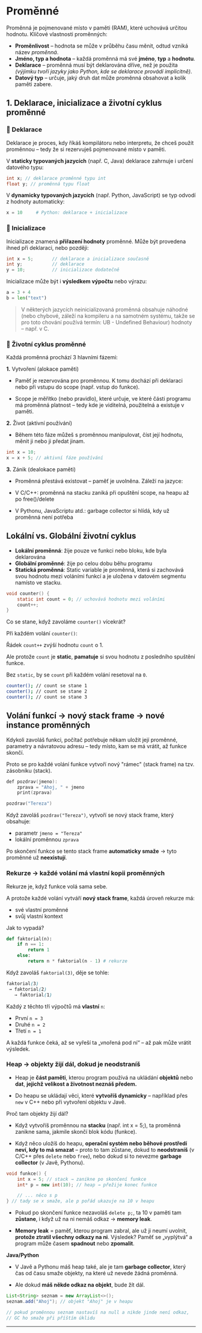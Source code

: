 
# Proměnné

Proměnná je pojmenované místo v paměti (RAM), které uchovává určitou hodnotu. Klíčové vlastnosti proměnných:

- **Proměnlivost** – hodnota se může v průběhu času měnit, odtud vzniká název *proměnná*.
- **Jméno, typ a hodnota** – každá proměnná má své **jméno**, **typ** a **hodnotu**.
- **Deklarace** – proměnná musí být deklarována dříve, než je použita
  *(výjimku tvoří jazyky jako Python, kde se deklarace provádí implicitně)*.
- **Datový typ** – určuje, jaký druh dat může proměnná obsahovat a kolik paměti zabere.


## 1. Deklarace, inicializace a životní cyklus proměnné

### 🔹 Deklarace

Deklarace je proces, kdy říkáš kompilátoru nebo interpretu, že chceš použít proměnnou – tedy že si rezervuješ pojmenované místo v paměti.

V **staticky typovaných jazycích** (např. C, Java) deklarace zahrnuje i určení datového typu:

```C
int x; // deklarace proměnné typu int
float y; // proměnná typu float
```

V **dynamicky typovaných jazycích** (např. Python, JavaScript) se typ odvodí z hodnoty automaticky:

```Python
x = 10     # Python: deklarace + inicializace
``` 

### 🔹 Inicializace

Inicializace znamená **přiřazení hodnoty** proměnné. Může být provedena ihned při deklaraci, nebo později:

```C
int x = 5;       // deklarace a inicializace současně
int y;           // deklarace
y = 10;          // inicializace dodatečně
```

Inicializace může být i **výsledkem výpočtu** nebo výrazu:

```Python
a = 3 + 4
b = len("text")
```

> V některých jazycích neinicializovaná proměnná obsahuje náhodné (nebo chybové, záleží na kompileru a na samotném systému, takže se pro toto chování používá termín: UB - Undefined Behaviour) hodnoty – např. v C. 


### 🔹 Životní cyklus proměnné

Každá proměnná prochází 3 hlavními fázemi:

**1.** Vytvoření (alokace paměti)

- Paměť je rezervována pro proměnnou. K tomu dochází při deklaraci nebo při vstupu do scope (např. vstup do funkce).

- Scope je měřítko (nebo pravidlo), které určuje, ve které části programu má proměnná platnost – tedy kde je viditelná, použitelná a existuje v paměti.

**2.** Život (aktivní používání)

- Během této fáze můžeš s proměnnou manipulovat, číst její hodnotu, měnit ji nebo ji předat jinam.

```C
int x = 10;
x = x + 5; // aktivní fáze používání
```

**3.** Zánik (dealokace paměti)

- Proměnná přestává existovat – paměť je uvolněna. Záleží na jazyce:

- V C/C++: proměnná na stacku zaniká při opuštění scope, na heapu až po free()/delete
- V Pythonu, JavaScriptu atd.: garbage collector si hlídá, kdy už proměnná není potřeba

## Lokální vs. Globální životní cyklus

- **Lokální proměnná**: žije pouze ve funkci nebo bloku, kde byla deklarována
- **Globální proměnné**: žije po celou dobu běhu programu
- **Statická proměnná**: Static variable je proměnná, která si zachovává svou hodnotu mezi voláními funkcí a je uložena v datovém segmentu namísto ve stacku.

```C
void counter() {
    static int count = 0; // uchovává hodnotu mezi voláními
    count++;
}
```

Co se stane, když zavoláme `counter()` vícekrát?

Při každém volání `counter()`:

Řádek `count++` zvýší hodnotu `count` o 1.

Ale protože `count` je **static**, **pamatuje** si svou hodnotu z posledního spuštění funkce.

Bez `static`, by se `count` při každém volání resetoval na `0`.

```BASH
counter(); // count se stane 1
counter(); // count se stane 2
counter(); // count se stane 3
```


## Volání funkcí → nový stack frame → nové instance proměnných

Kdykoli zavoláš funkci, počítač potřebuje někam uložit její proměnné, parametry a návratovou adresu – tedy místo, kam se má vrátit, až funkce skončí.

Proto se pro každé volání funkce vytvoří nový "rámec" (stack frame) na tzv. zásobníku (stack).


```C 
def pozdrav(jmeno):
    zprava = "Ahoj, " + jmeno
    print(zprava)

pozdrav("Tereza")
```

Když zavoláš ```pozdrav("Tereza")```, vytvoří se nový stack frame, který obsahuje:

- parametr ```jmeno = "Tereza"```
- lokální proměnnou ```zprava```


Po skončení funkce se tento stack frame **automaticky smaže** → tyto proměnné už **neexistují**.

### Rekurze → každé volání má vlastní kopii proměnných

Rekurze je, když funkce volá sama sebe.

A protože každé volání vytváří **nový stack frame**, každá úroveň rekurze má:

- své vlastní proměnné
- svůj vlastní kontext

Jak to vypadá?

```Python
def faktorial(n):
    if n == 1:
        return 1
    else:
        return n * faktorial(n - 1) # rekurze
```

Když zavoláš ```faktorial(3)```, děje se tohle:

```scss
faktorial(3)
 → faktorial(2)
   → faktorial(1)
```

Každý z těchto tří výpočtů má **vlastní** ```n```:


- První ```n = 3```
- Druhé ```n = 2```
- Třetí ```n = 1```

A každá funkce čeká, až se vyřeší ta „vnořená pod ní“ – až pak může vrátit výsledek.

### Heap → objekty žijí dál, dokud je neodstraníš

- Heap je **část paměti**, kterou program používá na ukládání **objektů** nebo **dat**, **jejichž velikost a životnost neznáš předem.**

- Do heapu se ukládají věci, které **vytvoříš dynamicky** – například přes ``new`` v C++ nebo při vytvoření objektu v Javě.

Proč tam objekty žijí dál?

- Když vytvoříš proměnnou na **stacku** (např. int x = 5;), ta proměnná zanikne sama, jakmile skončí blok kódu (funkce).

- Když něco uložíš do heapu, **operační systém nebo běhové prostředí neví, kdy to má smazat** – proto to tam zůstane, dokud to **neodstraníš** (v C/C++ přes ``delete`` nebo ``free``), nebo dokud si to nevezme **garbage collector** (v Javě, Pythonu).

```C++
void funkce() {
    int x = 5; // stack → zanikne po skončení funkce
    int* p = new int(10); // heap → přežije konec funkce

    // ... něco s p
} // tady se x smaže, ale p pořád ukazuje na 10 v heapu

```

- Pokud po skončení funkce nezavoláš ```delete p;```, ta 10 v paměti tam **zůstane**, i když už na ni nemáš odkaz → **memory leak**.

- **Memory leak** = paměť, kterou program zabral, ale už ji neumí uvolnit, **protože ztratil všechny odkazy na ni**.
Výsledek? Paměť se „vyplýtvá“ a program může časem **spadnout** nebo **zpomalit**.

**Java/Python**

- V Javě a Pythonu máš heap také, ale je tam **garbage collector**, který čas od času smaže objekty, na které už nevede žádná proměnná.

-  Ale dokud **máš někde odkaz na objekt**, bude žít dál.

```Java
List<String> seznam = new ArrayList<>();
seznam.add("Ahoj"); // objekt "Ahoj" je v heapu

// pokud proměnnou seznam nastavíš na null a nikde jinde není odkaz,
// GC ho smaže při příštím úklidu
```


---